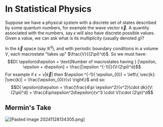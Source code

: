 
# In Statistical Physics
Suppose we have a physical system with a discrete set of states described by some quantum numbers, for example the wave vector $\vec{k}$. A quantity associated with the numbers, say $\epsilon$ will also have discrete possible values. Given a value, we can ask what is its multiplicity (usually denoted $g$)? 

In the $\vec{k}$ space (say $\mathbb{R}^d$), and with periodic boundary conditions in a volume $V$, each macrostate "takes up" $\frac{V}{(2\pi)^d}$. So we must have:
$$D( \epsilon)d\epsilon = \text{Number of macrostates having } [\epsilon, \epsilon + d\epsilon] = \frac{|\epsilon ^{-1}|}{V:(2\pi)^d}$$
For example if $\epsilon = v|\vec{k}|$ then $\epsilon ^{-1}( \epsilon_{0}) = \left\{ \vec{k}: |\vec{k}| = \frac{\epsilon_{0}}{v} \right\}$  and so:
$$D( \epsilon)d\epsilon = \frac{\frac{4\pi \epsilon^2}{v^2}\cdot dk}{V:(2\pi)^d} = \frac{4\pi\epsilon^2d\epsilon}{v^3 \cdot V}\cdot (2\pi)^d$$
## Mermin's Take
![[Pasted image 20241128134305.png]]([pdf](zotero://open-pdf/library/items/2CHG866D?page=59&annotation=UMZIT4YW))